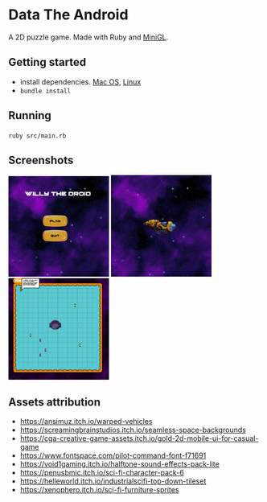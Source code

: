 # Data The Android

A 2D puzzle game.
Made with Ruby and [MiniGL](https://github.com/victords/minigl).

## Getting started
- install dependencies. [Mac OS](https://github.com/gosu/gosu/wiki/Getting-Started-on-OS-X), [Linux](https://github.com/gosu/gosu/wiki/Getting-Started-on-Linux)
- `bundle install`

## Running
`ruby src/main.rb`

## Screenshots
<img src="screenshots/1.png" width="200">
<img src="screenshots/2.png" width="200">
<img src="screenshots/3.png" width="200">

## Assets attribution
- https://ansimuz.itch.io/warped-vehicles
- https://screamingbrainstudios.itch.io/seamless-space-backgrounds
- https://cga-creative-game-assets.itch.io/gold-2d-mobile-ui-for-casual-game
- https://www.fontspace.com/pilot-command-font-f71691
- https://void1gaming.itch.io/halftone-sound-effects-pack-lite
- https://penusbmic.itch.io/sci-fi-character-pack-6
- https://helleworld.itch.io/industrialscifi-top-down-tileset
- https://xenophero.itch.io/sci-fi-furniture-sprites
